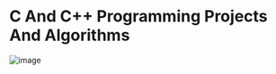 # C And C++ Programming Projects And Algorithms


![image](https://github.com/Yash22222/C-Programming-Projects-And-Algorithms/assets/97459174/1fc77ab2-7569-467c-a10c-ac94ab20bdd9)
